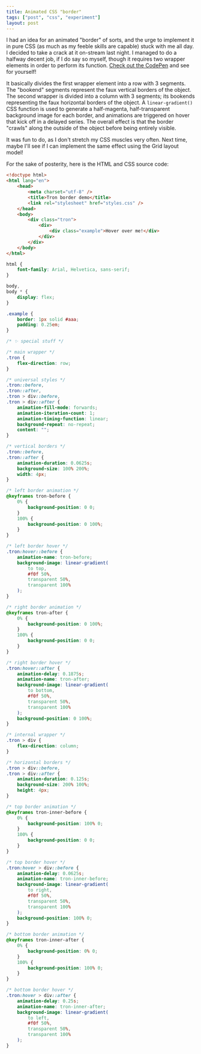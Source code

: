 ```yaml
---
title: Animated CSS "border"
tags: ["post", "css", "experiment"]
layout: post
---
```


I had an idea for an animated "border" of sorts, and the urge to implement it
in pure CSS (as much as my feeble skills are capable) stuck with me all day. I
decided to take a crack at it on-stream last night. I managed to do a halfway
decent job, if I do say so myself, though it requires two wrapper elements in
order to perform its function. [Check out the CodePen] and see for yourself!

It basically divides the first wrapper element into a row with 3 segments. The
"bookend" segments represent the faux vertical borders of the object. The
second wrapper is divided into a column with 3 segments; its bookends
representing the faux horizontal borders of the object. A `linear-gradient()`
CSS function is used to generate a half-magenta, half-transparent background
image for each border, and animations are triggered on hover that kick off in
a delayed series. The overall effect is that the border "crawls" along the
outside of the object before being entirely visible.

It was fun to do, as I don't stretch my CSS muscles very often. Next time,
maybe I'll see if I can implement the same effect using the Grid layout model!

For the sake of posterity, here is the HTML and CSS source code:

```html
<!doctype html>
<html lang="en">
	<head>
		<meta charset="utf-8" />
		<title>Tron border demo</title>
		<link rel="stylesheet" href="styles.css" />
	</head>
	<body>
		<div class="tron">
			<div>
				<div class="example">Hover over me!</div>
			</div>
		</div>
	</body>
</html>
```

```css
html {
	font-family: Arial, Helvetica, sans-serif;
}

body,
body * {
	display: flex;
}

.example {
	border: 1px solid #aaa;
	padding: 0.25em;
}

/* ✨ special stuff */

/* main wrapper */
.tron {
	flex-direction: row;
}

/* universal styles */
.tron::before,
.tron::after,
.tron > div::before,
.tron > div::after {
	animation-fill-mode: forwards;
	animation-iteration-count: 1;
	animation-timing-function: linear;
	background-repeat: no-repeat;
	content: "";
}

/* vertical borders */
.tron::before,
.tron::after {
	animation-duration: 0.0625s;
	background-size: 100% 200%;
	width: 4px;
}

/* left border animation */
@keyframes tron-before {
	0% {
		background-position: 0 0;
	}
	100% {
		background-position: 0 100%;
	}
}

/* left border hover */
.tron:hover::before {
	animation-name: tron-before;
	background-image: linear-gradient(
		to top,
		#f0f 50%,
		transparent 50%,
		transparent 100%
	);
}

/* right border animation */
@keyframes tron-after {
	0% {
		background-position: 0 100%;
	}
	100% {
		background-position: 0 0;
	}
}

/* right border hover */
.tron:hover::after {
	animation-delay: 0.1875s;
	animation-name: tron-after;
	background-image: linear-gradient(
		to bottom,
		#f0f 50%,
		transparent 50%,
		transparent 100%
	);
	background-position: 0 100%;
}

/* internal wrapper */
.tron > div {
	flex-direction: column;
}

/* horizontal borders */
.tron > div::before,
.tron > div::after {
	animation-duration: 0.125s;
	background-size: 200% 100%;
	height: 4px;
}

/* top border animation */
@keyframes tron-inner-before {
	0% {
		background-position: 100% 0;
	}
	100% {
		background-position: 0 0;
	}
}

/* top border hover */
.tron:hover > div::before {
	animation-delay: 0.0625s;
	animation-name: tron-inner-before;
	background-image: linear-gradient(
		to right,
		#f0f 50%,
		transparent 50%,
		transparent 100%
	);
	background-position: 100% 0;
}

/* bottom border animation */
@keyframes tron-inner-after {
	0% {
		background-position: 0% 0;
	}
	100% {
		background-position: 100% 0;
	}
}

/* bottom border hover */
.tron:hover > div::after {
	animation-delay: 0.25s;
	animation-name: tron-inner-after;
	background-image: linear-gradient(
		to left,
		#f0f 50%,
		transparent 50%,
		transparent 100%
	);
}
```

[Check out the CodePen]: https://codepen.io/haliphax/pen/bGradKo
